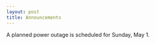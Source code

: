 ```yaml
---
layout: post
title: Announcements
---
```



<div class="message">
 A planned power outage is scheduled for Sunday, May 1.<br/>
  
</div>

